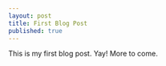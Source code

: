 ```yaml
---
layout: post
title: First Blog Post
published: true
---
```

This is my first blog post. Yay! More to come.
